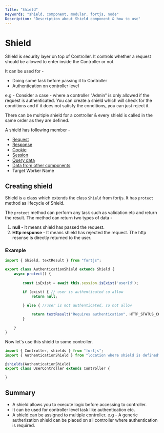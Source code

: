 ```yaml
---
Title: "Shield"
Keywords: "shield, component, modular, fortjs, node"
Description: "Description about Shield component & how to use"
---
```


# Shield

Shield is security layer on top of Controller. It controls whether a request should be allowed to enter inside the Controller or not. 

It can be used for -

* Doing some task before passing it to Controller
* Authentication on controller level

e.g - Consider a case - where a controller "Admin" is only allowed if the request is authenticated. You can create a shield which will check for the conditions and if it does not satisfy the conditions, you can just reject it.

There can be multiple shield for a controller & every shield is called in the same order as they are defined.

A shield has following member - 

* [Request](/docs/types/http-request.md)
* [Response](/docs/types/http-response.md)
* [Cookie](/docs/concepts/cookie.md)
* [Session](/docs/concepts/session.md)
* [Query data](/docs/concepts/query.md)
* [Data from other components](/docs/concepts/data.md)
* Target Worker Name

## Creating shield

Shield is a class which extends the class `Shield` from fortjs. It has `protect` method as lifecycle of Shield. 

The `protect` method can perform any task such as validation etc and return the result. The method can return two types of data - 

1. **null** - It means shield has passed the request.
2. **Http response** - It means shield has rejected the request. The http resonse is directly returned to the user.


### Example

```javascript
import { Shield, textResult } from "fortjs";

export class AuthenticationShield extends Shield {
    async protect() {
         
        const isExist = await this.session.isExist('userId');

        if (exist) { // user is authenticated so allow
            return null;

        } else { //user is not authenticated, so not allow
    
            return textResult("Requires authentication", HTTP_STATUS_CODE.BadRequest);
        }

    }
}
```

Now let's use this shield to some controller.

```javascript
import { Controller, shields } from "fortjs";
import { AuthenticationShield } from "location where shield is defined";

@shields(AuthenticationShield) 
export class UserController extends Controller {

}
```

## Summary

* A shield allows you to execute logic before accessing to controller.
* It can be used for controller level task like authentication etc.
* A shield can be assigned to multiple controller. e.g - A generic autherization shield can be placed on all controller where authentication is required.